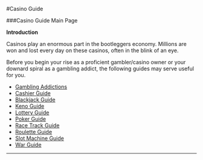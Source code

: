 #Casino Guide

###Casino Guide Main Page

**Introduction**

Casinos play an enormous part in the bootleggers economy. Millions are won and lost every day on these casinos, often in the blink of an eye.

Before you begin your rise as a proficient gambler/casino owner or your downard 
spiral as a gambling addict, the following guides may serve useful for you.

* [Gambling Addictions](addiction-guide.md)
* [Cashier Guide](cashier-guide.md)
* [Blackjack Guide](blackjack-guide.md)
* [Keno Guide](keno-guide.md)
* [Lottery Guide](lottery-guide.md)
* [Poker Guide](poker-guide.md)
* [Race Track Guide](racetrack-guide.md)
* [Roulette Guide](roulette-guide.md)
* [Slot Machine Guide](slot-guide.md)
* [War Guide](war-guide.md)

---
